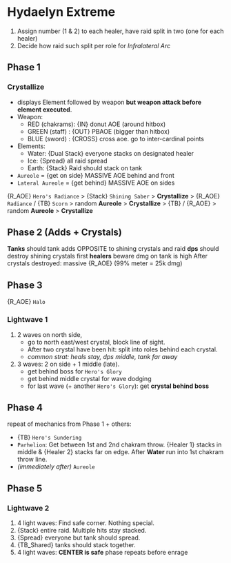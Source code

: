 # Hydaelyn Extreme
1. Assign number (1 & 2) to each healer, have raid split in two (one for each healer)
2. Decide how raid such split per role for *Infralateral Arc*

## Phase 1
### Crystallize
  * displays Element followed by weapon **but weapon attack before element executed**.
  * Weapon:
    * RED (chakrams): {IN} donut AOE (around hitbox)
    * GREEN (staff) : {OUT} PBAOE (bigger than hitbox)
    * BLUE (sword)  : {CROSS} cross aoe. go to inter-cardinal points
  * Elements:
    * Water: {Dual Stack} everyone stacks on designated healer
    * Ice: {Spread} all raid spread
    * Earth: {Stack} Raid should stack on tank
  * `Aureole` = {get on side} MASSIVE AOE behind and front
  * `Lateral Aureole` = {get behind} MASSIVE AOE on sides

{R_AOE} `Hero's Radiance` > {Stack} `Shining Saber` > **Crystallize** >
{R_AOE} `Radiance` / {TB} `Scorn` > random **Aureole** > **Crystallize** >
{TB} / {R_AOE} > random **Aureole** > **Crystallize**

## Phase 2 (Adds + Crystals)
**Tanks** should tank adds OPPOSITE to shining crystals and raid
**dps** should destroy shining crystals first
**healers** beware dmg on tank is high
After crystals destroyed: massive {R_AOE} (99% meter = 25k dmg)

## Phase 3
{R_AOE} `Halo`
### Lightwave 1
1. 2 waves on north side, 
   * go to north east/west crystal, block line of sight.  
   * After two crystal have been hit: split into roles behind each crystal.  
   * *common strat: heals stay, dps middle, tank far away*
2. 3 waves: 2 on side + 1 middle (late).
   * get behind boss for `Hero's Glory`
   * get behind middle crystal for wave dodging
   * for last wave (+ another `Hero's Glory`): get **crystal behind boss**

## Phase 4
repeat of mechanics from <a>Phase 1</a> + others:
* {TB} `Hero's Sundering`
* `Parhelion`: Get between 1st and 2nd chakram throw. {Healer 1} stacks in middle & {Healer 2} stacks far on edge. After **Water** run into 1st chakram throw line.
* *(immediately after)* `Aureole`

## Phase 5
### Lightwave 2
1. 4 light waves: Find safe corner. Nothing special.
2. {Stack} entire raid. Multiple hits stay stacked.
3. {Spread} everyone but tank should spread.
4. {TB_Shared} tanks should stack together.
5. 4 light waves: **CENTER is safe**
phase repeats before enrage

